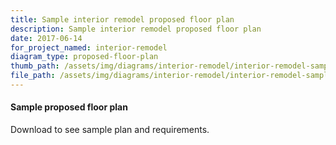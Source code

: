 ```yaml
---
title: Sample interior remodel proposed floor plan
description: Sample interior remodel proposed floor plan
date: 2017-06-14
for_project_named: interior-remodel
diagram_type: proposed-floor-plan
thumb_path: /assets/img/diagrams/interior-remodel/interior-remodel-sample-proposed-floor-plan.png
file_path: /assets/img/diagrams/interior-remodel/interior-remodel-sample-proposed-floor-plan.pdf
---
```

#### Sample proposed floor plan
Download to see sample plan and requirements.
